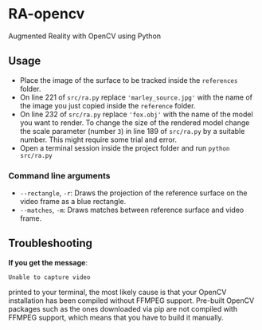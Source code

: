 # RA-opencv
 Augmented Reality with OpenCV using Python
 
 ## Usage

* Place the image of the surface to be tracked inside the `references` folder.
* On line 221 of `src/ra.py` replace `'marley_source.jpg'` with the name of the image you just copied inside the `reference` folder.
* On line 232 of `src/ra.py` replace `'fox.obj'` with the name of the model you want to render. To change the size of the rendered model change the scale parameter (number `3`) in line 189 of `src/ra.py` by a suitable number. This might require some trial and error.
* Open a terminal session inside the project folder and run `python src/ra.py`


### Command line arguments

* `--rectangle`, `-r`: Draws the projection of the reference surface on the video frame as a blue rectangle.
* `--matches`, `-m`: Draws matches between reference surface and video frame.


## Troubleshooting

**If you get the message**:

```
Unable to capture video
```
printed to your terminal, the most likely cause is that your OpenCV installation has been compiled without FFMPEG support. Pre-built OpenCV packages such as the ones downloaded via pip are not compiled with FFMPEG support, which means that you have to build it manually.


